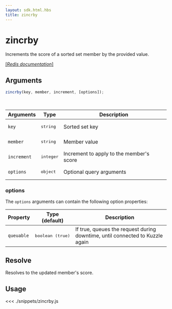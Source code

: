 ```yaml
---
layout: sdk.html.hbs
title: zincrby
---
```


# zincrby

Increments the score of a sorted set member by the provided value.

[[_Redis documentation_]](https://redis.io/commands/zincrby)

## Arguments

```js
zincrby(key, member, increment, [options]);
```

<br/>

| Arguments   | Type               | Description                              |
| ----------- | ------------------ | ---------------------------------------- |
| `key`       | <pre>string</pre>  | Sorted set key                           |
| `member`    | <pre>string</pre>  | Member value                             |
| `increment` | <pre>integer</pre> | Increment to apply to the member's score |
| `options`   | <pre>object</pre>  | Optional query arguments                 |

### options

The `options` arguments can contain the following option properties:

| Property   | Type (default)            | Description                                                                  |
| ---------- | ------------------------- | ---------------------------------------------------------------------------- |
| `queuable` | <pre>boolean (true)</pre> | If true, queues the request during downtime, until connected to Kuzzle again |

## Resolve

Resolves to the updated member's score.

## Usage

<<< ./snippets/zincrby.js
